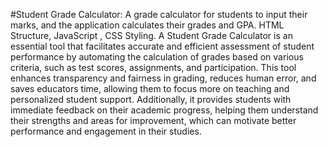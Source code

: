 #Student Grade Calculator:
A grade calculator for students to input their marks, and the application calculates their grades and GPA. HTML Structure, JavaScript , CSS Styling.
A Student Grade Calculator is an essential tool that facilitates accurate and efficient assessment of student performance by automating the calculation of grades based on various criteria, such as test scores, assignments, and participation. This tool enhances transparency and fairness in grading, reduces human error, and saves educators time, allowing them to focus more on teaching and personalized student support. Additionally, it provides students with immediate feedback on their academic progress, helping them understand their strengths and areas for improvement, which can motivate better performance and engagement in their studies.
